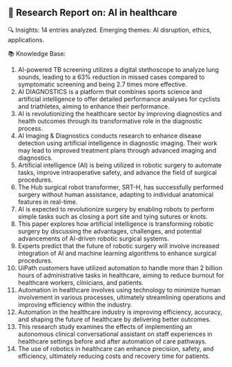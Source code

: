 
📘 Research Report on: AI in healthcare
---
🔍 Insights:
14 entries analyzed. Emerging themes: AI disruption, ethics, applications.

📚 Knowledge Base:
1. AI-powered TB screening utilizes a digital stethoscope to analyze lung sounds, leading to a 63% reduction in missed cases compared to symptomatic screening and being 2.7 times more effective.
2. AI DIAGNOSTICS is a platform that combines sports science and artificial intelligence to offer detailed performance analyses for cyclists and triathletes, aiming to enhance their performance.
3. AI is revolutionizing the healthcare sector by improving diagnostics and health outcomes through its transformative role in the diagnostic process.
4. AI Imaging & Diagnostics conducts research to enhance disease detection using artificial intelligence in diagnostic imaging. Their work may lead to improved treatment plans through advanced imaging and diagnostics.
5. Artificial intelligence (AI) is being utilized in robotic surgery to automate tasks, improve intraoperative safety, and advance the field of surgical procedures.
6. The Hub surgical robot transformer, SRT-H, has successfully performed surgery without human assistance, adapting to individual anatomical features in real-time.
7. AI is expected to revolutionize surgery by enabling robots to perform simple tasks such as closing a port site and tying sutures or knots.
8. This paper explores how artificial intelligence is transforming robotic surgery by discussing the advantages, challenges, and potential advancements of AI-driven robotic surgical systems.
9. Experts predict that the future of robotic surgery will involve increased integration of AI and machine learning algorithms to enhance surgical procedures.
10. UiPath customers have utilized automation to handle more than 2 billion hours of administrative tasks in healthcare, aiming to reduce burnout for healthcare workers, clinicians, and patients.
11. Automation in healthcare involves using technology to minimize human involvement in various processes, ultimately streamlining operations and improving efficiency within the industry.
12. Automation in the healthcare industry is improving efficiency, accuracy, and shaping the future of healthcare by delivering better outcomes.
13. This research study examines the effects of implementing an autonomous clinical conversational assistant on staff experiences in healthcare settings before and after automation of care pathways.
14. The use of robotics in healthcare can enhance precision, safety, and efficiency, ultimately reducing costs and recovery time for patients.
